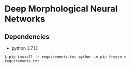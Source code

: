 # Deep Morphological Neural Networks

## Dependencies
- python 3.7.13

` $ pip install -r requirements.txt python -m pip freeze > requirements.txt
`
